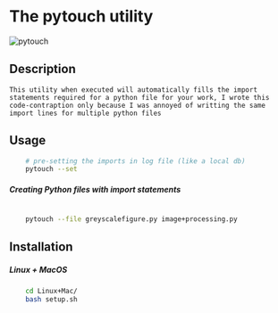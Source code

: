 # The pytouch utility


![pytouch](https://user-images.githubusercontent.com/45916202/85221930-65782500-b3d5-11ea-9c67-5376a5d702d3.gif)


## Description
    This utility when executed will automatically fills the import statements required for a python file for your work, I wrote this code-contraption only because I was annoyed of writting the same import lines for multiple python files 

## Usage

```bash
    # pre-setting the imports in log file (like a local db)
    pytouch --set
```
##### Creating Python files with import statements

```bash
    
    pytouch --file greyscalefigure.py image+processing.py
```
## Installation 
##### Linux + MacOS

```bash
    cd Linux+Mac/
    bash setup.sh
```





